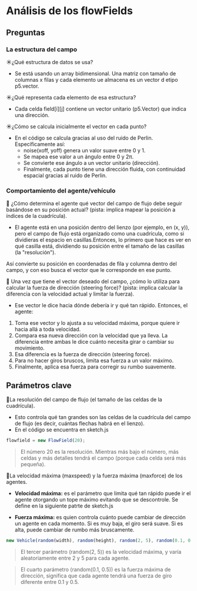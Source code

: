 # Análisis de los flowFields

## Preguntas

### La estructura del campo

☀️¿Qué estructura de datos se usa?

* Se está usando un array bidimensional. Una matriz con tamaño de columnas x filas y cada elemento ue almacena es un vector d etipo p5.vector.

☀️¿Qué representa cada elemento de esa estructura?

* Cada celda field[i][j] contiene un vector unitario (p5.Vector) que indica una dirección.

☀️¿Cómo se calcula inicialmente el vector en cada punto?

* En el código se calcula gracias al uso del ruido de Perlin. Específicamente así:
  * noise(xoff, yoff) genera un valor suave entre 0 y 1.
  * Se mapea ese valor a un ángulo entre 0 y 2π.
  * Se convierte ese ángulo a un vector unitario (dirección).
  * Finalmente, cada punto tiene una dirección fluida, con continuidad espacial gracias al ruido de Perlin.
 
### Comportamiento del agente/vehículo

🌊 ¿Cómo determina el agente qué vector del campo de flujo debe seguir basándose en su posición actual? (pista: implica mapear la posición a índices de la cuadrícula).

* El agente está en una posición dentro del lienzo (por ejemplo, en (x, y)), pero el campo de flujo está organizado como una cuadrícula, como si dividieras el espacio en casillas.Entonces, lo primero que hace es ver en qué casilla está, dividiendo su posición entre el tamaño de las casillas (la "resolución").

Así convierte su posición en coordenadas de fila y columna dentro del campo, y con eso busca el vector que le corresponde en ese punto.

🌊 Una vez que tiene el vector deseado del campo, ¿cómo lo utiliza para calcular la fuerza de dirección (steering force)? (pista: implica calcular la diferencia con la velocidad actual y limitar la fuerza).

* Ese vector le dice hacia dónde debería ir y qué tan rápido. Entonces, el agente:

1. Toma ese vector y lo ajusta a su velocidad máxima, porque quiere ir hacia allá a toda velocidad.
2. Compara esa nueva dirección con la velocidad que ya lleva. La diferencia entre ambas le dice cuánto necesita girar o cambiar su movimiento.
3. Esa diferencia es la fuerza de dirección (steering force).
4. Para no hacer giros bruscos, limita esa fuerza a un valor máximo.
5. Finalmente, aplica esa fuerza para corregir su rumbo suavemente.

## Parámetros clave

🪸La resolución del campo de flujo (el tamaño de las celdas de la cuadrícula).

* Esto controla qué tan grandes son las celdas de la cuadrícula del campo de flujo (es decir, cuántas flechas habrá en el lienzo).
* En el código se encuentra en sketch.js

```js
flowfield = new FlowField(20);
```

> El número 20 es la resolución. Mientras más bajo el número, más celdas y más detalles tendrá el campo (porque cada celda será más pequeña).

🪸La velocidad máxima (maxspeed) y la fuerza máxima (maxforce) de los agentes.

* **Velocidad máxima:** es el parámetro que limita qué tan rápido puede ir el agente otorgando un tope máximo evitando que se descontrole. Se define en la siguiente patrte de sketch.js

* **Fuerza máxima:** es quien controla cuánto puede cambiar de dirección un agente en cada momento. Si es muy baja, el giro será suave. Si es alta, puede cambiar de rumbo más bruscamente.

```js
new Vehicle(random(width), random(height), random(2, 5), random(0.1, 0.5))
```

>  El tercer parámetro (random(2, 5)) es la velocidad máxima, y varía aleatoriamente entre 2 y 5 para cada agente. 

> El cuarto parámetro (random(0.1, 0.5)) es la fuerza máxima de dirección, significa que cada agente tendrá una fuerza de giro diferente entre 0.1 y 0.5.



